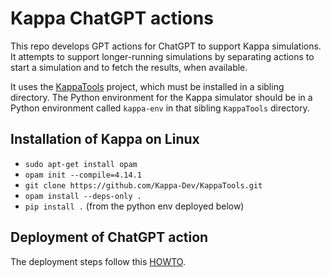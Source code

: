 # Kappa ChatGPT actions

This repo develops GPT actions for ChatGPT to support Kappa simulations.
It attempts to support longer-running simulations by separating actions to start a simulation and to fetch the results, when available.

It uses the [KappaTools](https://github.com/Kappa-Dev/KappaTools) project, which must be installed in a sibling directory. The Python environment for the Kappa simulator should be in a Python environment called `kappa-env` in that sibling `KappaTools` directory.

## Installation of Kappa on Linux

- `sudo apt-get install opam`
- `opam init --compile=4.14.1`
- `git clone https://github.com/Kappa-Dev/KappaTools.git`
- `opam install --deps-only .`
- `pip install .` (from the python env deployed below)

## Deployment of ChatGPT action

The deployment steps follow this [HOWTO](https://github.com/namin/io-chatgpt.livecode.ch/tree/main/deploy).
